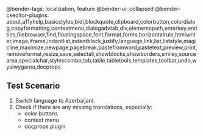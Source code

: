 @bender-tags: localization, feature
@bender-ui: collapsed
@bender-ckeditor-plugins: about,a11yhelp,basicstyles,bidi,blockquote,clipboard,colorbutton,colordialog,copyformatting,contextmenu,dialogadvtab,div,elementspath,enterkey,entities,filebrowser,find,floatingspace,font,format,forms,horizontalrule,htmlwriter,image,iframe,indentlist,indentblock,justify,language,link,list,liststyle,magicline,maximize,newpage,pagebreak,pastefromword,pastetext,preview,print,removeformat,resize,save,selectall,showblocks,showborders,smiley,sourcearea,specialchar,stylescombo,tab,table,tabletools,templates,toolbar,undo,wysiwygarea,docprops

## Test Scenario

1. Switch language to Azerbaijani.
2. Check if there are any missing translations, especially:
	* color buttons
	* context menu
	* docprops plugin
